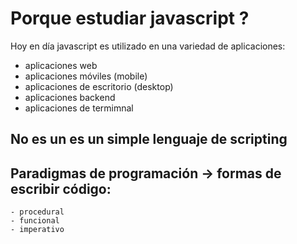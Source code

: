 # Porque estudiar javascript ?
Hoy en día javascript es utilizado en una variedad de aplicaciones:
- aplicaciones web
- aplicaciones móviles (mobile)
- aplicaciones de escritorio (desktop)
- aplicaciones backend
- aplicaciones de termimnal

## No es un es un simple lenguaje de scripting

## Paradigmas de programación -> formas de escribir código:
	- procedural
	- funcional
	- imperativo
